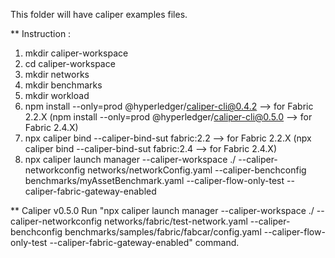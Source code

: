 This folder will have caliper examples files.

** Instruction : 
1. mkdir caliper-workspace
2. cd caliper-workspace
3. mkdir networks
4. mkdir benchmarks
5. mkdir workload
6. npm install --only=prod @hyperledger/caliper-cli@0.4.2  --> for Fabric 2.2.X (npm install --only=prod @hyperledger/caliper-cli@0.5.0  --> for Fabric 2.4.X)
7. npx caliper bind --caliper-bind-sut fabric:2.2 --> for Fabric 2.2.X (npx caliper bind --caliper-bind-sut fabric:2.4 --> for Fabric 2.4.X)
8. npx caliper launch manager --caliper-workspace ./ --caliper-networkconfig networks/networkConfig.yaml --caliper-benchconfig benchmarks/myAssetBenchmark.yaml --caliper-flow-only-test --caliper-fabric-gateway-enabled


** Caliper v0.5.0 
Run "npx caliper launch manager --caliper-workspace ./ --caliper-networkconfig networks/fabric/test-network.yaml --caliper-benchconfig benchmarks/samples/fabric/fabcar/config.yaml --caliper-flow-only-test --caliper-fabric-gateway-enabled" command.

